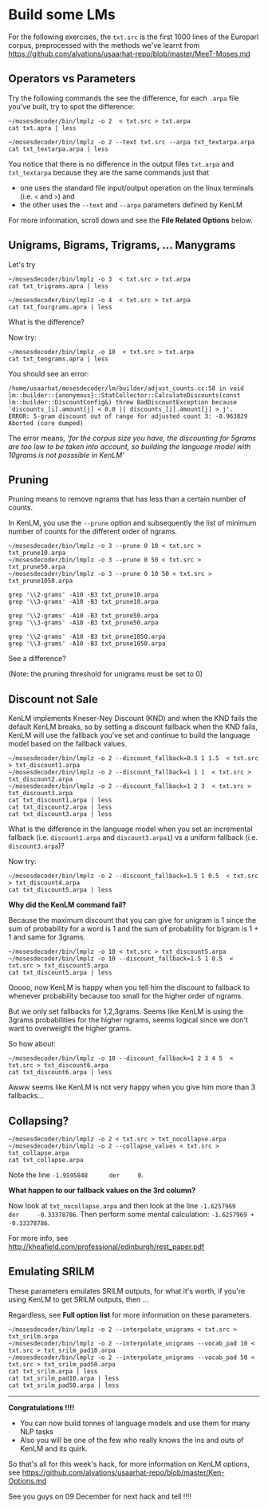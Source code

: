 Build some LMs
====

For the following exercises, the `txt.src` is the first 1000 lines of the Europarl corpus, preprocessed with the methods we've learnt from https://github.com/alvations/usaarhat-repo/blob/master/MeeT-Moses.md 

Operators vs Parameters
----

Try the following commands the see the difference, for each `.arpa` file you've built, try to spot the difference:

```
~/mosesdecoder/bin/lmplz -o 2  < txt.src > txt.arpa
cat txt.apra | less

~/mosesdecoder/bin/lmplz -o 2 --text txt.src --arpa txt_textarpa.arpa
cat txt_textarpa.arpa | less
```

You notice that there is no difference in the output files `txt.arpa` and `txt_textarpa` because they are the same commands just that 
 - one uses the standard file input/output operation on the linux terminals (i.e. `<` and `>`) and 
 - the other uses the `--text` and `--arpa` parameters defined by KenLM  

For more information, scroll down and see the **File Related Options** below. 


Unigrams, Bigrams, Trigrams, ... Manygrams
----

Let's try

```
~/mosesdecoder/bin/lmplz -o 3  < txt.src > txt.arpa
cat txt_trigrams.apra | less

~/mosesdecoder/bin/lmplz -o 4  < txt.src > txt.arpa
cat txt_fourgrams.apra | less

```
What is the difference?

Now try:

```
~/mosesdecoder/bin/lmplz -o 10  < txt.src > txt.arpa
cat txt_tengrams.apra | less
```
 
You should see an error:

```
/home/usaarhat/mosesdecoder/lm/builder/adjust_counts.cc:58 in void lm::builder::{anonymous}::StatCollector::CalculateDiscounts(const lm::builder::DiscountConfig&) threw BadDiscountException because `discounts_[i].amount[j] < 0.0 || discounts_[i].amount[j] > j'.
ERROR: 5-gram discount out of range for adjusted count 3: -0.963829
Aborted (core dumped)
```

The error means, *'for the corpus size you have, the discounting for 5grams are too low to be taken into account, so building the language model with 10grams is not posssible in KenLM'*


Pruning
----

Pruning means to remove ngrams that has less than a certain number of counts.

In KenLM, you use the `--prune` option and subsequently the list of minimum number of counts for the different order of ngrams.

```
~/mosesdecoder/bin/lmplz -o 3 --prune 0 10 < txt.src > txt_prune10.arpa
~/mosesdecoder/bin/lmplz -o 3 --prune 0 50 < txt.src > txt_prune50.arpa
~/mosesdecoder/bin/lmplz -o 3 --prune 0 10 50 < txt.src > txt_prune1050.arpa

grep '\\2-grams' -A10 -B3 txt_prune10.arpa
grep '\\3-grams' -A10 -B3 txt_prune10.arpa

grep '\\2-grams' -A10 -B3 txt_prune50.arpa
grep '\\3-grams' -A10 -B3 txt_prune50.arpa

grep '\\2-grams' -A10 -B3 txt_prune1050.arpa
grep '\\3-grams' -A10 -B3 txt_prune1050.arpa
```

See a difference?

(Note: the pruning threshold for unigrams must be set to 0)


Discount not Sale
---

KenLM implements Kneser-Ney Discount (KND) and when the KND fails the default KenLM breaks, so by setting a discount fallback when the KND fails, KenLM will use the fallback you've set and continue to build the language model based on the fallback values.

```
~/mosesdecoder/bin/lmplz -o 2 --discount_fallback=0.5 1 1.5  < txt.src > txt_discount1.arpa
~/mosesdecoder/bin/lmplz -o 2 --discount_fallback=1 1 1  < txt.src > txt_discount2.arpa
~/mosesdecoder/bin/lmplz -o 2 --discount_fallback=1 2 3  < txt.src > txt_discount3.arpa
cat txt_discount1.arpa | less
cat txt_discount2.arpa | less
cat txt_discount3.arpa | less
```

What is the difference in the language model when you set an incremental fallback (i.e. `discount1.arpa` and `discount3.arpa1`) vs a uniform fallback (i.e. `discount3.arpa`)?  

Now try:

```
~/mosesdecoder/bin/lmplz -o 2 --discount_fallback=1.5 1 0.5  < txt.src > txt_discount4.arpa
cat txt_discount5.arpa | less
```

**Why did the KenLM command fail?** 

Because the maximum discount that you can give for unigram is 1 since the sum of probability for a word is 1 and the sum of probability for bigram is 1 + 1 and same for 3grams.

```
~/mosesdecoder/bin/lmplz -o 10 < txt.src > txt_discount5.arpa
~/mosesdecoder/bin/lmplz -o 10 --discount_fallback=1.5 1 0.5  < txt.src > txt_discount5.arpa
cat txt_discount5.arpa | less
```

Ooooo, now KenLM is happy when you tell him the discount to fallback to whenever probability because too small for the higher order of ngrams. 

But we only set fallbacks for 1,2,3grams. Seems like KenLM is using the 3grams probabilities for the higher ngrams, seems logical since we don't want to overweight the higher grams.

So how about:

```
~/mosesdecoder/bin/lmplz -o 10 --discount_fallback=1 2 3 4 5  < txt.src > txt_discount6.arpa
cat txt_discount6.arpa | less
```

Awww seems like KenLM is not very happy when you give him more than 3 fallbacks... 

Collapsing?
---

```
~/mosesdecoder/bin/lmplz -o 2 < txt.src > txt_nocollapse.arpa
~/mosesdecoder/bin/lmplz -o 2 --collapse_values < txt.src > txt_collapse.arpa
cat txt_collapse.arpa
```

Note the line `-1.9595848      der     0`.

**What happen to our fallback values on the 3rd column?** 

Now look at `txt_nocollapse.arpa` and then look at the line `-1.6257969      der     -0.33378786`. Then perform some mental calculation: `-1.6257969 + -0.33378786`.

For more info, see http://kheafield.com/professional/edinburgh/rest_paper.pdf


Emulating SRILM
----

These parameters emulates SRILM outputs, for what it's worth, if you're using KenLM to get SRILM outputs, then ...

Regardless, see **Full option list** for more information on these parameters.

```
~/mosesdecoder/bin/lmplz -o 2 --interpolate_unigrams < txt.src > txt_srilm.arpa
~/mosesdecoder/bin/lmplz -o 2 --interpolate_unigrams --vocab_pad 10 < txt.src > txt_srilm_pad10.arpa
~/mosesdecoder/bin/lmplz -o 2 --interpolate_unigrams --vocab_pad 50 < txt.src > txt_srilm_pad50.arpa
cat txt_srilm.arpa | less
cat txt_srilm_pad10.arpa | less
cat txt_srilm_pad50.arpa | less
```

----

**Congratulations !!!!**
 
 - You can now build tonnes of language models and use them for many NLP tasks
 - Also you will be one of the few who really knows the ins and outs of KenLM and its quirk.

So that's all for this week's hack, for more information on KenLM options, see https://github.com/alvations/usaarhat-repo/blob/master/Ken-Options.md

See you guys on 09 December for next hack and tell !!!! 
